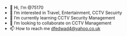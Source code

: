 - 👋 Hi, I’m @75170
- 👀 I’m interested in Travel, Entertainment, CCTV Secuirty
- 🌱 I’m currently learning CCTV Security Management
- 💞️ I’m looking to collaborate on CCTV Management
- 📫 How to reach me dfedwad4@yahoo.co.uk

<!---
75170/75170 is a ✨ special ✨ repository because its `README.md` (this file) appears on your GitHub profile.
You can click the Preview link to take a look at your changes.
--->
